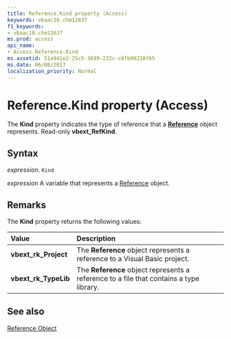 ```yaml
---
title: Reference.Kind property (Access)
keywords: vbaac10.chm12637
f1_keywords:
- vbaac10.chm12637
ms.prod: access
api_name:
- Access.Reference.Kind
ms.assetid: 51a941e2-25c5-3699-232c-c6fb90228f65
ms.date: 06/08/2017
localization_priority: Normal
---
```



# Reference.Kind property (Access)

The  **Kind** property indicates the type of reference that a **[Reference](Access.Reference.md)** object represents. Read-only **vbext_RefKind**.


## Syntax

_expression_. `Kind`

_expression_ A variable that represents a [Reference](Access.Reference.md) object.


## Remarks

The  **Kind** property returns the following values:



|Value|Description|
|:-----|:-----|
|**vbext_rk_Project**|The  **Reference** object represents a reference to a Visual Basic project.|
|**vbext_rk_TypeLib**|The  **Reference** object represents a reference to a file that contains a type library.|

## See also


[Reference Object](Access.Reference.md)

